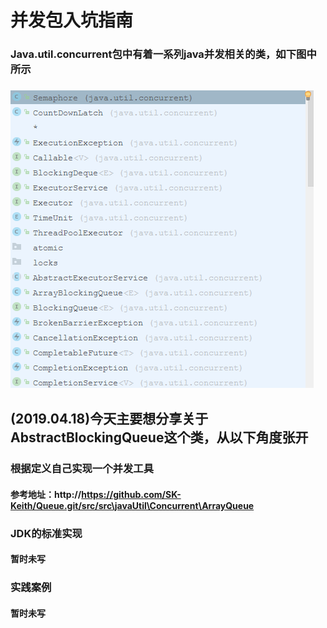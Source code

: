 # 并发包入坑指南
### Java.util.concurrent包中有着一系列java并发相关的类，如下图中所示
### ![这里写图片描述](https://github.com/SK-Keith/Queue/blob/master/img/concurrent_pc1.png)
## (2019.04.18)今天主要想分享关于AbstractBlockingQueue这个类，从以下角度张开
### 根据定义自己实现一个并发工具
#### 参考地址：http://https://github.com/SK-Keith/Queue.git/src/src\javaUtil\Concurrent\ArrayQueue
### JDK的标准实现
#### 暂时未写
### 实践案例
#### 暂时未写

